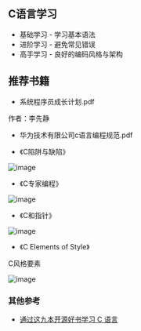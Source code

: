 
## C语言学习

* 基础学习 - 学习基本语法
* 进阶学习 - 避免常见错误
* 高手学习 - 良好的编码风格与架构

## 推荐书籍

* 系统程序员成长计划.pdf

作者：李先静

* 华为技术有限公司c语言编程规范.pdf


* 《C陷阱与缺陷》 

![image](https://img3.doubanio.com/lpic/s2870233.jpg)

* 《C专家编程》

![image](https://img5.doubanio.com/lpic/s5886086.jpg)

* 《C和指针》

![image](https://img1.doubanio.com/lpic/s2996168.jpg)

* 《C Elements of Style》

C风格要素

![image](https://img3.doubanio.com/lpic/s2974612.jpg)


### 其他参考 

* [通过这九本开源好书学习 C 语言](http://mp.weixin.qq.com/s/Q3rKG2zsmtcRZ-RXeYFQRA)

